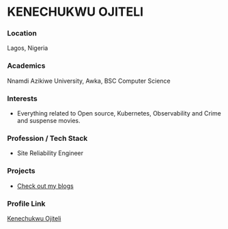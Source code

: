 # KENECHUKWU OJITELI

### Location

Lagos, Nigeria

### Academics

Nnamdi Azikiwe University, Awka, BSC Computer Science

### Interests

- Everything related to Open source, Kubernetes, Observability and Crime and suspense movies.

###  Profession / Tech Stack

- Site Reliability Engineer

### Projects

- [Check out my blogs](https://github.com/keneojiteli)

### Profile Link

[Kenechukwu Ojiteli](https://github.com/keneojiteli)


